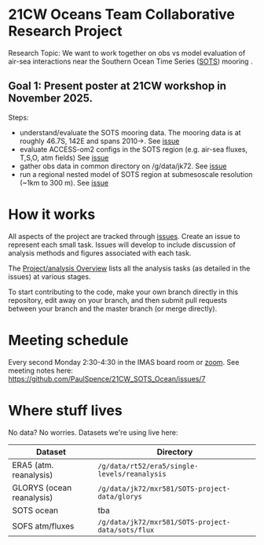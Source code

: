# 21CW Oceans Team Collaborative Research Project

Research Topic: We want to work together on obs vs model evaluation of air-sea interactions near the Southern Ocean Time Series ([SOTS](https://www.csiro.au/en/about/facilities-collections/mnf/voyages-schedules/multi-voyage-projects/sots-facility)) mooring . 

## Goal 1: Present poster at 21CW workshop in November 2025. 

Steps: 
* understand/evaluate the SOTS mooring data. The mooring data is at roughly 46.7S, 142E and spans 2010->. See [issue](https://github.com/PaulSpence/21CW_SOTS_Ocean/issues/14)
* evaluate ACCESS-om2 configs in the SOTS region (e.g. air-sea fluxes, T,S,O, atm fields) See [issue](https://github.com/PaulSpence/21CW_SOTS_Ocean/issues/15) 
* gather obs data in common directory on /g/data/jk72. See [issue](https://github.com/PaulSpence/21CW_SOTS_Ocean/issues/16)
* run a regional nested model of SOTS region at submesoscale resolution (~1km to 300 m). See [issue](https://github.com/PaulSpence/21CW_SOTS_Ocean/issues/9)

# How it works

All aspects of the project are tracked through [issues](https://github.com/PaulSpence/21CW_SOTS_Ocean/issues). Create an issue to represent each small task. Issues will develop to include discussion of analysis methods and figures associated with each task. 

The [Project/analysis Overview](https://github.com/users/PaulSpence/projects/3/views/1) lists all the analysis tasks (as detailed in the issues) at various stages.

To start contributing to the code, make your own branch directly in this repository, edit away on your branch, and then submit pull requests between your branch and the master branch (or merge directly).

# Meeting schedule

Every second Monday 2:30-4:30 in the IMAS board room or [zoom](https://utas.zoom.us/j/2515841854). See meeting notes here:
https://github.com/PaulSpence/21CW_SOTS_Ocean/issues/7

# Where stuff lives

No data? No worries. Datasets we're using live here:

| Dataset | Directory                                   |
|---------------|-----------------------------------------------|
| ERA5 (atm. reanalysis)           |  `/g/data/rt52/era5/single-levels/reanalysis`   |
| GLORYS (ocean reanalysis)        |  `/g/data/jk72/mxr581/SOTS-project-data/glorys`     |
| SOTS ocean                       | tba        |
| SOFS atm/fluxes                  | `/g/data/jk72/mxr581/SOTS-project-data/sots/flux`        |





